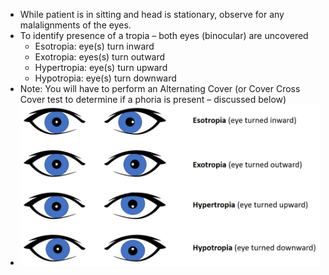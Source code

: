 - While patient is in sitting and head is stationary, observe for any malalignments of the eyes.
- To identify presence of a tropia – both eyes (binocular) are uncovered
	- Esotropia: eye(s) turn inward
	- Exotropia: eyes(s) turn outward
	- Hypertropia: eye(s) turn upward
	- Hypotropia: eye(s) turn downward
- Note: You will have to perform an Alternating Cover (or Cover Cross Cover test to determine if a phoria is present – discussed below)
- ![image.png](../assets/image_1639586349446_0.png)